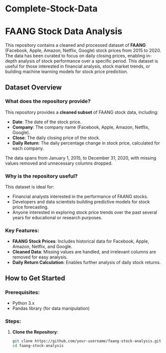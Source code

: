 # Complete-Stock-Data
 
# FAANG Stock Data Analysis

This repository contains a cleaned and processed dataset of **FAANG** (Facebook, Apple, Amazon, Netflix, Google) stock prices from 2015 to 2020. The data has been curated to focus on daily closing prices, enabling in-depth analysis of stock performance over a specific period. This dataset is useful for those interested in financial analysis, stock market trends, or building machine learning models for stock price prediction.

## Dataset Overview

### What does the repository provide?
This repository provides a **cleaned subset** of FAANG stock data, including:
- **Date**: The date of the stock price.
- **Company**: The company name (Facebook, Apple, Amazon, Netflix, Google).
- **Close**: The daily closing price of the stock.
- **Daily Return**: The daily percentage change in stock price, calculated for each company.

The data spans from January 1, 2015, to December 31, 2020, with missing values removed and unnecessary columns dropped.

### Why is the repository useful?
This dataset is ideal for:
- Financial analysts interested in the performance of FAANG stocks.
- Developers and data scientists building predictive models for stock price forecasting.
- Anyone interested in exploring stock price trends over the past several years for educational or research purposes.

### Key Features:
- **FAANG Stock Prices**: Includes historical data for Facebook, Apple, Amazon, Netflix, and Google.
- **Cleaned Data**: Missing values are handled, and irrelevant columns are removed for easy analysis.
- **Daily Return Calculation**: Enables further analysis of daily stock returns.

## How to Get Started

### Prerequisites:
- Python 3.x
- Pandas library (for data manipulation)

### Steps:
1. **Clone the Repository**:
   ```bash
   git clone https://github.com/your-username/faang-stock-analysis.git
   cd faang-stock-analysis
